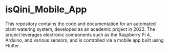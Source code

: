 # isQini_Mobile_App
This repository contains the code and documentation for an automated plant watering system, developed as an academic project in 2022. The project leverages electronic components such as the Raspberry Pi 4, Arduino, and various sensors, and is controlled via a mobile app built using Flutter.
